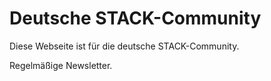 # Deutsche STACK-Community

Diese Webseite ist für die deutsche STACK-Community.

Regelmäßige Newsletter.

